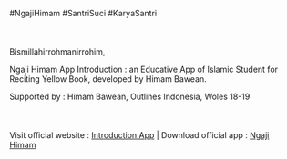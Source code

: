 #NgajiHimam #SantriSuci #KaryaSantri
<br>
<br>
<br>
<br>
Bismillahirrohmanirrohim,

Ngaji Himam App Introduction : an Educative App of Islamic Student for Reciting Yellow Book, developed by Himam Bawean.

Supported by : Himam Bawean, Outlines Indonesia, Woles 18-19
<br>
<br>
<br>
<br>
Visit official website : [Introduction App](https://ngajionlinehimam.ga/) | Download official app : [Ngaji Himam](https://play.google.com/store/apps/details?id=com.ngajionline.himam) 
